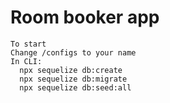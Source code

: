 # Room booker app

```
To start
Change /configs to your name
In CLI:
  npx sequelize db:create
  npx sequelize db:migrate
  npx sequelize db:seed:all
```
